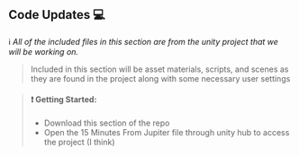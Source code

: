 ## Code Updates :computer:

:information_source: *All of the included files in this section are from the unity project that we will be working on.*

> Included in this section will be asset materials, scripts, and scenes as they are found in the project along with some necessary user settings

> #### :heavy_exclamation_mark: Getting Started:
> - Download this section of the repo 
> - Open the 15 Minutes From Jupiter file through unity hub to access the project (I think)


